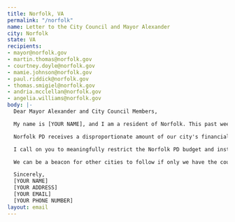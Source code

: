 ```yaml
---
title: Norfolk, VA
permalink: "/norfolk"
name: Letter to the City Council and Mayor Alexander
city: Norfolk
state: VA
recipients:
- mayor@norfolk.gov
- martin.thomas@norfolk.gov
- courtney.doyle@norfolk.gov
- mamie.johnson@norfolk.gov
- paul.riddick@norfolk.gov
- thomas.smigiel@norfolk.gov
- andria.mcclellan@norfolk.gov
- angelia.williams@norfolk.gov
body: |-
  Dear Mayor Alexander and City Council Members,

  My name is [YOUR NAME], and I am a resident of Norfolk. This past week, our nation has been gripped by protests calling for rapid and meaningful reevaluation of the role of policing in our communities and an end to institutionalized racism. Accordingly, it has come to my attention that the budget for 2021 is being decided as these protests continue.

  Norfolk PD receives a disproportionate amount of our city's financial resources. In FY 2020, the Norfolk PD adopted $77,618,592 in total expenditures while the entire Norfolk Community Services Board's adopted expenditures totaled $25,078,661. While we’ve been spending extraordinary amounts on policing, we have not seen significant improvements to safety, homelessness, mental health, or affordability in our city.

  I call on you to meaningfully restrict the Norfolk PD budget and instead use those extraordinary resources towards, for example, solving homelessness, which is felt most by our Black neighbors and veterans. Research shows social programs and education to be much more effective at promoting safety and social equity than policing and incarceration.

  We can be a beacon for other cities to follow if only we have the courage to change.

  Sincerely,
  [YOUR NAME]
  [YOUR ADDRESS]
  [YOUR EMAIL]
  [YOUR PHONE NUMBER]
layout: email
---
```


